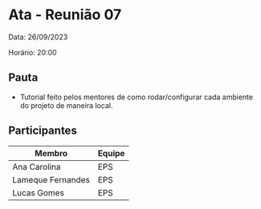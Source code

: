 # Ata - Reunião 07

Data: 26/09/2023

Horário: 20:00

## Pauta

- Tutorial feito pelos mentores de como rodar/configurar cada ambiente do projeto de maneira local.

## Participantes
|Membro|Equipe|
|--|--|
|Ana Carolina|EPS|
|Lameque Fernandes|EPS|
|Lucas Gomes|EPS|
